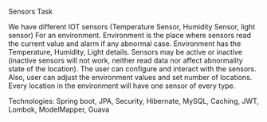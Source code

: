 Sensors Task

We have different IOT sensors (Temperature Sensor, Humidity Sensor, light sensor) For an environment. 
Environment is the place where sensors read the current value and alarm if any abnormal case. 
Environment has the Temperature, Humidity, Light details. 
Sensors may be active or inactive (inactive sensors will not work, neither read data nor affect abnormality state of the location). 
The user can configure and interact with the sensors. Also, user can adjust the environment values and set number of locations. 
Every location in the environment will have one sensor of every type.   


Technologies:
Spring boot, JPA, Security, Hibernate, MySQL, Caching, JWT, Lombok, ModelMapper, Guava


